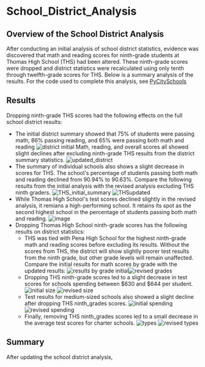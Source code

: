 # School_District_Analysis
## Overview of the School District Analysis
After conducting an initial analysis of school district statistics, evidence was discovered that math and reading scores for ninth-grade students at Thomas High School (THS) had been altered. These ninth-grade scores were dropped and district statistics were recalculated using only tenth through twelfth-grade scores for THS. Below is a summary analysis of the results. For the code used to complete this analysis, see [PyCitySchools](/PyCitySchools_Challenge)
## Results
Dropping ninth-grade THS scores had the following effects on the full school district results:
- The initial district summary showed that 75% of students were passing math, 86% passing reading, and 65% were passing both math and reading
![district initial](https://user-images.githubusercontent.com/79542537/112764928-b0644000-8fd8-11eb-9525-fc5f107bdca1.png)
Math, reading, and overall scores all showed slight declines after excluding ninth-grade THS results from the district summary statistics.
![updated_district](https://user-images.githubusercontent.com/79542537/112762271-c7049a00-8fcc-11eb-9066-93f9504180b6.png)
- The summary of individual schools also shows a slight decrease in scores for THS. The school's percentage of students passing both math and reading declined from 90.94% to 90.63%. Compare the following results from the initial analysis with the revised analysis excluding THS ninth graders.
![THS_initial_summary](https://user-images.githubusercontent.com/79542537/112762565-42b31680-8fce-11eb-9930-78ab6f39068a.png)
![THSupdated](https://user-images.githubusercontent.com/79542537/112762566-447cda00-8fce-11eb-9194-6b95e32e65ed.png)
- While Thomas High School's test scores declined slightly in the revised analysis, it remians a high-performing school. It retains its spot as the second highest school in the percentage of students passing both math and reading.
![image](https://user-images.githubusercontent.com/79542537/112762640-bd7c3180-8fce-11eb-81bd-cc6d9cef9115.png)
- Dropping Thomas High School ninth-grade scores has the following results on district statistics:
  - THS was tied with Pena High School for the highest ninth-grade math and reading scores before excluding its results. Without the scores from THS, the district will show slightly poorer test results from the ninth grade, but other grade levels will remain unaffected. Compare the initial results for math scores by grade with the updated results:
![results by grade initial](https://user-images.githubusercontent.com/79542537/112765616-f1118880-8fdb-11eb-88e7-9b7ce85401ca.png)![revised grades](https://user-images.githubusercontent.com/79542537/112765622-fb338700-8fdb-11eb-844b-253232f1423c.png)
  - Dropping THS ninth-grade scores led to a slight decrease in test scores for schools spending between $630 and $644 per student.
![initial size](https://user-images.githubusercontent.com/79542537/112765864-3a160c80-8fdd-11eb-99d4-32bd244076a8.png)
![revised size](https://user-images.githubusercontent.com/79542537/112765868-3d10fd00-8fdd-11eb-9b75-7d197e4cbba6.png)
  - Test results for medium-sized schools also showed a slight decline after dropping THS ninth_grades scores.
![initial spending](https://user-images.githubusercontent.com/79542537/112765879-4b5f1900-8fdd-11eb-86e0-8d8f31e33509.png)
![revised spending](https://user-images.githubusercontent.com/79542537/112765881-4d28dc80-8fdd-11eb-9379-89692f3ac95f.png)
  - Finally, removing THS ninth_grades scores led to a small decrease in the average test scores for charter schools.
![types](https://user-images.githubusercontent.com/79542537/112766278-fe7c4200-8fde-11eb-9bc0-e312a756fd33.png)
![revised types](https://user-images.githubusercontent.com/79542537/112766195-a0e7f580-8fde-11eb-91a8-0c4fde5e2332.png)
## Summary
After updating the school district analysis, 
